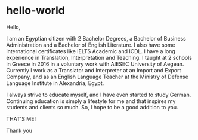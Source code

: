 # hello-world

Hello,

I am an Egyptian citizen with 2 Bachelor Degrees, a Bachelor of Business Administration and a Bachelor of English Literature. I also have some international certificates like IELTS Academic and ICDL. I have a long experience in Translation, Interpretation and Teaching. I taught at 2 schools in Greece in 2016 in a voluntary work with AIESEC University of Aegean. Currently I work as a Translator and Interpreter at an Import and Export Company, and as an English Language Teacher at the Ministry of Defense Language Institute in Alexandria, Egypt.

I always strive to educate myself, and I have even started to study German. Continuing education is simply a lifestyle for me and that inspires my students and clients so much. So, I hope to be a good addition to you.

THAT'S ME!

Thank you

